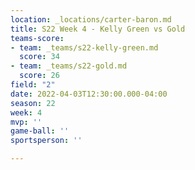 ```yaml
---
location: _locations/carter-baron.md
title: S22 Week 4 - Kelly Green vs Gold
teams-score:
- team: _teams/s22-kelly-green.md
  score: 34
- team: _teams/s22-gold.md
  score: 26
field: "2"
date: 2022-04-03T12:30:00.000-04:00
season: 22
week: 4
mvp: ''
game-ball: ''
sportsperson: ''

---
```

